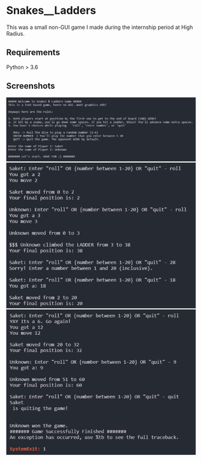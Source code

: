 # Snakes__Ladders
This was a small non-GUI game I made during the internship period at High Radius.

## Requirements
Python > 3.6

## Screenshots
![ss1](./demo/1.png)
![SS2](./demo/2.png)
![ss3](./demo/3.png)
